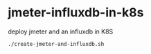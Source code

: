 # jmeter-influxdb-in-k8s
deploy jmeter and an influxdb in K8S 

```bash
./create-jmeter-and-influxdb.sh
```

